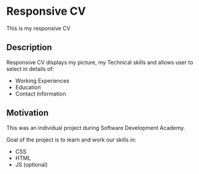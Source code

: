 # Responsive CV

This is my responsive CV

## Description

Responsive CV displays my picture, my Technical skills and allows user to select in details of:

* Working Experiences
* Education
* Contact Information

## Motivation
This was an individual project during Software Development Academy.

Goal of the project is to learn and work our skills in: 
* CSS
* HTML
* JS (optional)